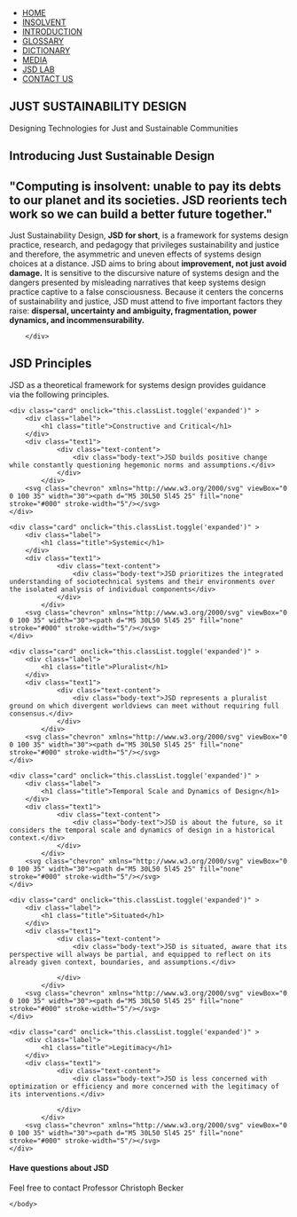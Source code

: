 <!DOCTYPE html>
<html>
    
<head>
    <meta name="viewport" content="with=device-width, initial-scale=1.0">
    <title>JUST SUSTAINABILITY DESIGN</title>
    <link rel="stylesheet" href="style.css">
    <link rel="preconnect" href="https://fonts.googleapis.com">
<link rel="preconnect" href="https://fonts.gstatic.com" crossorigin>
<link rel="preconnect" href="https://fonts.googleapis.com">
<link rel="preconnect" href="https://fonts.gstatic.com" crossorigin>
<link href="https://fonts.googleapis.com/css2?family=Quicksand&display=swap" rel="stylesheet">
<link rel="stylesheet" href="https://cdn.jsdelivr.net/npm/@fortawesome/fontawesome-free@6.2.1/css/fontawesome.min.css">
</head>
<body>    

<section class="header">
    <nav>
        <a href="index.html"></a>
        <div class="nav-links">
            <ul>
                <li><a href="index.html">HOME</a></li>
                <li><a href="insolvent.html">INSOLVENT</a></li>
                <li><a href="introduction.html">INTRODUCTION</a></li>
                <li><a href="glossary.html">GLOSSARY</a></li>
                <li><a href="dicitionary.html">DICTIONARY</a></li>
                <li><a href="media.html">MEDIA</a></li>
                <li><a href="jsdlab.html">JSD LAB</a></li>
                <li><a href="">CONTACT US</a></li>
            </ul>
        </div>    
    </nav>
    
<div class="text-box">
    <h1>JUST SUSTAINABILITY DESIGN</h1>
    <p>Designing Technologies for Just and Sustainable Communities</p>
    </div>
        
</section>

<!-------- Introduction ------->
<section class="index-intro">           
    <h1>Introducing Just Sustainable Design</h1>
        <div class="index-intro-col">
            <h1>"Computing is insolvent: unable to pay its debts to our planet and its societies. JSD reorients tech work so we can build a better future together."</h1>
            <p>Just Sustainability Design, <strong><span>JSD for short</span></strong>, is a framework for systems design practice, research, and pedagogy that privileges sustainability and justice and therefore, the asymmetric and uneven effects of systems design choices at a distance. JSD aims to bring about <strong>improvement, not just avoid damage.</strong> It is sensitive to the discursive nature of systems design and the dangers presented by misleading narratives that keep systems design practice captive to a false consciousness. Because it centers the concerns of sustainability and justice, JSD must attend to five important factors they raise: <strong>dispersal, uncertainty and ambiguity, fragmentation, power dynamics, and incommensurability.</strong></p>
        
        </div>
    
    
    
</section>
    


<!-------- Principles Cards -------> 
<section class="principles-background">   
    <div class="prin-heading">
        <h1>JSD Principles</h1>
        <p>JSD as a theoretical framework for systems design provides guidance <br>via the following principles.</p>
    </div>
    <div class="row2">
        
 <!-------- Card 1 -------> 
    <div class="card" onclick="this.classList.toggle('expanded')" >
        <div class="label">
            <h1 class="title">Constructive and Critical</h1>
        </div>
        <div class="text1">
                <div class="text-content">
                    <div class="body-text">JSD builds positive change while constantly questioning hegemonic norms and assumptions.</div>
                </div>
            </div>
        <svg class="chevron" xmlns="http://www.w3.org/2000/svg" viewBox="0 0 100 35" width="30"><path d="M5 30L50 5l45 25" fill="none" stroke="#000" stroke-width="5"/></svg>
    </div>
        
<!-------- Card 2 -------> 
    <div class="card" onclick="this.classList.toggle('expanded')" >
        <div class="label">
            <h1 class="title">Systemic</h1>
        </div>
        <div class="text1">
                <div class="text-content">
                    <div class="body-text">JSD prioritizes the integrated understanding of sociotechnical systems and their environments over the isolated analysis of individual components</div>
                </div>
            </div>
        <svg class="chevron" xmlns="http://www.w3.org/2000/svg" viewBox="0 0 100 35" width="30"><path d="M5 30L50 5l45 25" fill="none" stroke="#000" stroke-width="5"/></svg>
    </div>
<!-------- Card 3 -------> 
    <div class="card" onclick="this.classList.toggle('expanded')" >
        <div class="label">
            <h1 class="title">Pluralist</h1>
        </div>
        <div class="text1">
                <div class="text-content">
                    <div class="body-text">JSD represents a pluralist ground on which divergent worldviews can meet without requiring full consensus.</div>
                </div>
            </div>
        <svg class="chevron" xmlns="http://www.w3.org/2000/svg" viewBox="0 0 100 35" width="30"><path d="M5 30L50 5l45 25" fill="none" stroke="#000" stroke-width="5"/></svg>
    </div>
        
<!-------- Card 4 ------->     
    <div class="card" onclick="this.classList.toggle('expanded')" >
        <div class="label">
            <h1 class="title">Temporal Scale and Dynamics of Design</h1>
        </div>
        <div class="text1">
                <div class="text-content">
                    <div class="body-text">JSD is about the future, so it considers the temporal scale and dynamics of design in a historical context.</div>
                </div>
            </div>
        <svg class="chevron" xmlns="http://www.w3.org/2000/svg" viewBox="0 0 100 35" width="30"><path d="M5 30L50 5l45 25" fill="none" stroke="#000" stroke-width="5"/></svg>
    </div>
<!-------- Card 5 ------->     
    <div class="card" onclick="this.classList.toggle('expanded')" >
        <div class="label">
            <h1 class="title">Situated</h1>
        </div>
        <div class="text1">
                <div class="text-content">
                    <div class="body-text">JSD is situated, aware that its perspective will always be partial, and equipped to reflect on its already given context, boundaries, and assumptions.</div>

                </div>
            </div>
        <svg class="chevron" xmlns="http://www.w3.org/2000/svg" viewBox="0 0 100 35" width="30"><path d="M5 30L50 5l45 25" fill="none" stroke="#000" stroke-width="5"/></svg>
    </div>
<!-------- Card 6 ------->     
    <div class="card" onclick="this.classList.toggle('expanded')" >
        <div class="label">
            <h1 class="title">Legitimacy</h1>
        </div>
        <div class="text1">
                <div class="text-content">
                    <div class="body-text">JSD is less concerned with optimization or efficiency and more concerned with the legitimacy of its interventions.</div>

                </div>
            </div>
        <svg class="chevron" xmlns="http://www.w3.org/2000/svg" viewBox="0 0 100 35" width="30"><path d="M5 30L50 5l45 25" fill="none" stroke="#000" stroke-width="5"/></svg>
    </div>
</div>

</section>  

<!-------- Footer ------->
<section class="footer">
    <h4>Have questions about JSD</h4>
    <p>Feel free to contact Professor Christoph Becker</p>
         
</section>
    
    
    </body>
</html>       
